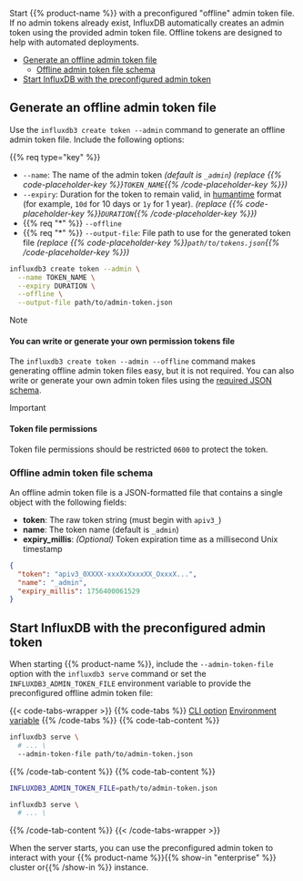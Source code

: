 
Start {{% product-name %}} with a preconfigured "offline" admin token file.
If no admin tokens already exist, InfluxDB automatically creates an admin token
using the provided admin token file.
Offline tokens are designed to help with automated deployments.

- [Generate an offline admin token file](#generate-an-offline-admin-token-file)
  - [Offline admin token file schema](#offline-admin-token-file-schema)
- [Start InfluxDB with the preconfigured admin token](#start-influxdb-with-the-preconfigured-admin-token)

## Generate an offline admin token file

Use the `influxdb3 create token --admin` command to generate an offline admin
token file. Include the following options:

{{% req type="key" %}}

- `--name`: The name of the admin token _(default is `_admin`)_
  _(replace {{% code-placeholder-key %}}`TOKEN_NAME`{{% /code-placeholder-key %}})_
- `--expiry`: Duration for the token to remain valid, in
  [humantime](https://docs.rs/humantime/latest/humantime/fn.parse_duration.html)
  format (for example, `10d` for 10 days or `1y` for 1 year).
  _(replace {{% code-placeholder-key %}}`DURATION`{{% /code-placeholder-key %}})_
- {{% req "\*" %}} `--offline`
- {{% req "\*" %}} `--output-file`: File path to use for the generated token file
  _(replace {{% code-placeholder-key %}}`path/to/tokens.json`{{% /code-placeholder-key %}})_

<!-- pytest.mark.skip -->

```bash { placeholders="TOKEN_NAME|DURATION|path/to/admin-token.json" }
influxdb3 create token --admin \
  --name TOKEN_NAME \
  --expiry DURATION \
  --offline \
  --output-file path/to/admin-token.json
```

> [!Note]
> #### You can write or generate your own permission tokens file
>
> The `influxdb3 create token --admin --offline` command makes generating
> offline admin token files easy, but it is not required.
> You can also write or generate your own admin token files using the
> [required JSON schema](#offline-admin-token-file-schema).

> [!Important]
> #### Token file permissions
>
> Token file permissions should be restricted `0600` to protect the token.

### Offline admin token file schema

An offline admin token file is a JSON-formatted file that contains a single
object with the following fields:

- **token**: The raw token string (must begin with `apiv3_`)
- **name**: The token name (default is `_admin`)
- **expiry_millis**: <em class="op50">(Optional)</em> Token expiration time as a
  millisecond Unix timestamp

```json
{
  "token": "apiv3_0XXXX-xxxXxXxxxXX_OxxxX...",
  "name": "_admin",
  "expiry_millis": 1756400061529
}
```

## Start InfluxDB with the preconfigured admin token

When starting {{% product-name %}}, include the `--admin-token-file` option with the 
`influxdb3 serve` command or set the `INFLUXDB3_ADMIN_TOKEN_FILE` environment
variable to provide the preconfigured offline admin token file:

{{< code-tabs-wrapper >}}
{{% code-tabs %}}
[CLI option](#)
[Environment variable](#)
{{% /code-tabs %}}
{{% code-tab-content %}}
<!-- pytest.mark.skip -->

```bash { placeholders="path/to/admin-token.json" }
influxdb3 serve \
  # ... \
  --admin-token-file path/to/admin-token.json
```

{{% /code-tab-content %}}
{{% code-tab-content %}}
<!-- pytest.mark.skip -->

```bash { placeholders="path/to/admin-token.json" }
INFLUXDB3_ADMIN_TOKEN_FILE=path/to/admin-token.json

influxdb3 serve \
  # ... \
```

{{% /code-tab-content %}}
{{< /code-tabs-wrapper >}}

When the server starts, you can use the preconfigured admin token to interact with 
your {{% product-name %}}{{% show-in "enterprise" %}} cluster or{{% /show-in %}}
instance.
